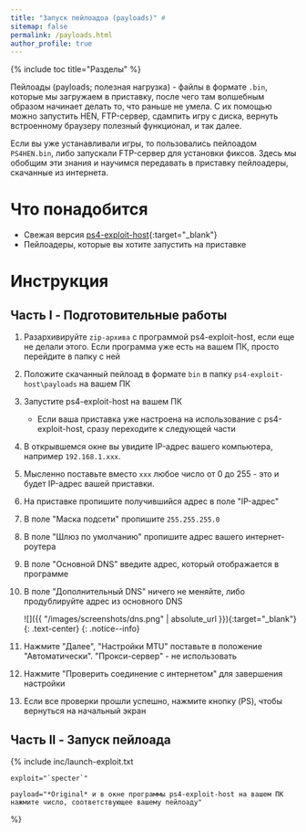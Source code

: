 ```yaml
---
title: "Запуск пейлоадоа (payloads)" #
sitemap: false
permalink: /payloads.html
author_profile: true
---
```


{% include toc title="Разделы" %}

Пейлоады (payloads; полезная нагрузка) - файлы в формате `.bin`, которые мы загружаем в приставку, после чего там волшебным образом начинает делать то, что раньше не умела. С их помощью можно запустить HEN, FTP-сервер, сдампить игру с диска, вернуть встроенному браузеру полезный функционал, и так далее. 

Если вы уже устанавливали игры, то пользовались пейлоадом `PS4HEN.bin`, либо запускали FTP-сервер для установки фиксов. Здесь мы обобщим эти знания и научимся передавать в приставку пейлоадеры, скачанные из интернета. 

# Что понадобится

* Свежая версия [ps4-exploit-host](https://github.com/Al-Azif/ps4-exploit-host/releases){:target="_blank"}
* Пейлоадеры, которые вы хотите запустить на приставке 

# Инструкция

## Часть I - Подготовительные работы

1. Разархивируйте `zip-архива` с программой ps4-exploit-host, если еще не делали этого. Если программа уже есть на вашем ПК, просто перейдите в папку с ней
1. Положите скачанный пейлоад в формате `bin` в папку `ps4-exploit-host\payloads` на вашем ПК
1. Запустите ps4-exploit-host на вашем ПК
	+ Если ваша приставка уже настроена на использование с ps4-exploit-host, сразу переходите к следующей части
1. В открывшемся окне вы увидите IP-адрес вашего компьютера, например `192.168.1.xxx`. 
1. Мысленно поставьте вместо `xxx` любое число от 0 до 255 - это и будет IP-адрес вашей приставки. 
1. На приставке пропишите получившийся адрес в поле "IP-адрес"
1. В поле "Маска подсети" пропишите `255.255.255.0`
1. В поле "Шлюз по умолчанию" пропишите адрес вашего интернет-роутера
1. В поле "Основной DNS" введите адрес, который отображается в программе
1. В поле "Дополнительный DNS" ничего не меняйте, либо продублируйте адрес из основного DNS 

	![]({{ "/images/screenshots/dns.png" | absolute_url }}){:target="_blank"}
	{: .text-center}
	{: .notice--info}

1. Нажмите "Далее", "Настройки MTU" поставьте в положение "Автоматически". "Прокси-сервер" - не использовать
1. Нажмите "Проверить соединение с интернетом" для завершения настройки
1. Если все проверки прошли успешно, нажмите кнопку (PS), чтобы вернуться на начальный экран

## Часть II - Запуск пейлоада

{% include inc/launch-exploit.txt 

	exploit="`specter`"

	payload="*Original* и в окне программы ps4-exploit-host на вашем ПК нажмите число, соответствующее вашему пейлоаду" 

%}